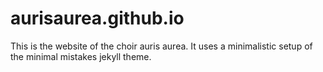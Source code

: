 # aurisaurea.github.io

This is the website of the choir auris aurea. It uses a minimalistic setup of the minimal mistakes jekyll theme.

